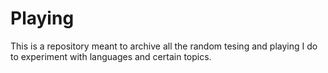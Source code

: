 # Playing

This is a repository meant to archive all the random tesing and playing I do to experiment with languages and certain topics.